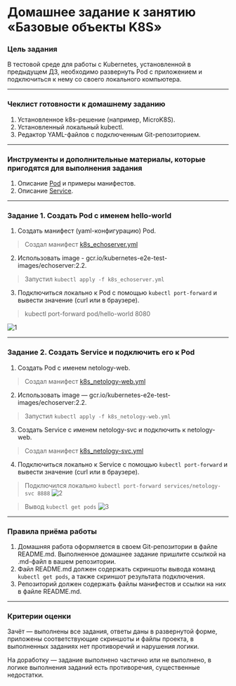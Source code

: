 # Домашнее задание к занятию «Базовые объекты K8S»

### Цель задания

В тестовой среде для работы с Kubernetes, установленной в предыдущем ДЗ, необходимо развернуть Pod с приложением и подключиться к нему со своего локального компьютера.

------

### Чеклист готовности к домашнему заданию

1. Установленное k8s-решение (например, MicroK8S).
2. Установленный локальный kubectl.
3. Редактор YAML-файлов с подключенным Git-репозиторием.

------

### Инструменты и дополнительные материалы, которые пригодятся для выполнения задания

1. Описание [Pod](https://kubernetes.io/docs/concepts/workloads/pods/) и примеры манифестов.
2. Описание [Service](https://kubernetes.io/docs/concepts/services-networking/service/).

------

### Задание 1. Создать Pod с именем hello-world

1. Создать манифест (yaml-конфигурацию) Pod.

> Создал манифест [k8s_echoserver.yml]()

2. Использовать image - gcr.io/kubernetes-e2e-test-images/echoserver:2.2.

> Запустил `kubectl apply -f k8s_echoserver.yml`

3. Подключиться локально к Pod с помощью `kubectl port-forward` и вывести значение (curl или в браузере).

> kubectl port-forward pod/hello-world 8080

 ![1]()

------

### Задание 2. Создать Service и подключить его к Pod

1. Создать Pod с именем netology-web.

> Создал манифест [k8s_netology-web.yml]()

2. Использовать image — gcr.io/kubernetes-e2e-test-images/echoserver:2.2.

> Запустил `kubectl apply -f k8s_netology-web.yml`

3. Создать Service с именем netology-svc и подключить к netology-web.

> Создал манифест [k8s_netology-svc.yml]()

4. Подключиться локально к Service с помощью `kubectl port-forward` и вывести значение (curl или в браузере).

> Подключился локально `kubectl port-forward services/netology-svc 8888`
 ![2]()
 
> Вывод `kubectl get pods` 
 ![3]()


------

### Правила приёма работы

1. Домашняя работа оформляется в своем Git-репозитории в файле README.md. Выполненное домашнее задание пришлите ссылкой на .md-файл в вашем репозитории.
2. Файл README.md должен содержать скриншоты вывода команд `kubectl get pods`, а также скриншот результата подключения.
3. Репозиторий должен содержать файлы манифестов и ссылки на них в файле README.md.

------

### Критерии оценки
Зачёт — выполнены все задания, ответы даны в развернутой форме, приложены соответствующие скриншоты и файлы проекта, в выполненных заданиях нет противоречий и нарушения логики.

На доработку — задание выполнено частично или не выполнено, в логике выполнения заданий есть противоречия, существенные недостатки.